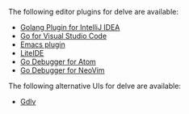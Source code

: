 The following editor plugins for delve are available:

* [Golang Plugin for IntelliJ IDEA](https://github.com/go-lang-plugin-org/go-lang-idea-plugin)
* [Go for Visual Studio Code](https://github.com/Microsoft/vscode-go)
* [Emacs plugin](https://github.com/benma/go-dlv.el/)
* [LiteIDE](https://github.com/visualfc/liteide)
* [Go Debugger for Atom](https://github.com/lloiser/go-debug)
* [Go Debugger for NeoVim](https://github.com/jodosha/vim-godebug)

The following alternative UIs for delve are available:

* [Gdlv](https://github.com/aarzilli/gdlv)
